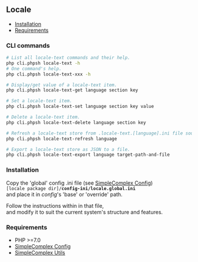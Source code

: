 ## Locale ##

- [Installation](#installation)
- [Requirements](#requirements)

### CLI commands ###

```bash
# List all locale-text commands and their help.
php cli.phpsh locale-text -h
# One command's help.
php cli.phpsh locale-text-xxx -h

# Display/get value of a locale-text item.
php cli.phpsh locale-text-get language section key

# Set a locale-text item.
php cli.phpsh locale-text-set language section key value

# Delete a locale-text item.
php cli.phpsh locale-text-delete language section key

# Refresh a locale-text store from .locale-text.[language].ini file sources.
php cli.phpsh locale-text-refresh language

# Export a locale-text store as JSON to a file.
php cli.phpsh locale-text-export language target-path-and-file
```

### Installation ###

Copy the 'global' config .ini file (see [SimpleComplex Config](https://github.com/simplecomplex/php-config))  
```[locale package dir]/```**```config-ini/locale.global.ini```**  
and place it in _config_'s 'base' or 'override' path.

Follow the instructions within in that file,  
and modify it to suit the current system's structure and features.

### Requirements ###

- PHP >=7.0
- [SimpleComplex Config](https://github.com/simplecomplex/php-config)
- [SimpleComplex Utils](https://github.com/simplecomplex/php-utils)
